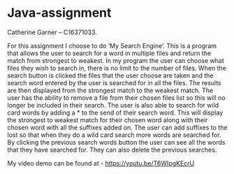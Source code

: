 # Java-assignment

Catherine Garner – C16371033.

For this assignment I choose to do ‘My Search Engine’. This is a program that allows the user to search for a word in multiple files and return the match from strongest to weakest. 
In my program the user can choose what files they wish to search in, there is no limit to the number of files. When the search button is clicked the files that the user choose are taken and the search word entered by the user is searched for in all the files. The results are then displayed from the strongest match to the weakest match. 
The user has the ability to remove a file from their chosen files list so this will no longer be included in their search.
The user is also able to search for wild card words by adding a * to the send of their search word. This will display the strongest to weakest match for their chosen word along with their chosen word with all the suffixes added on. 
The user can add suffixes to the lost so that when they do a wild card search more words are searched for.
By clicking the previous search words button the user can see all the words that they have searched for. They can also delete the previous searches.

My video demo can be found at  -  https://youtu.be/T6WIpgKEcrU
